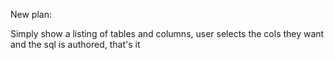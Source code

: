 New plan:

Simply show a listing of tables and columns, user selects the cols they want and the sql is authored, that's it
